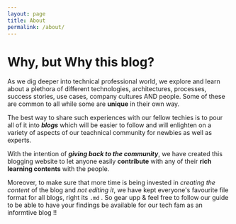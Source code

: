 ```yaml
---
layout: page
title: About
permalink: /about/
---
```

# Why, but Why this blog?

As we dig deeper into technical professional world, we explore and learn about a plethora of different technologies, architectures, processes, success stories, use cases, company cultures AND people. Some of these are common to all while some are **unique** in their own way.

The best way to share such experiences with our fellow techies is to pour all of it into **_blogs_** which will be easier to follow and will enlighten on a variety of aspects of our teachnical community for newbies as well as experts.

With the intention of **_giving back to the community_**, we have created this blogging website to let anyone easily **contribute** with any of their **rich learning contents** with the people. 

Moreover, to make sure that more time is being invested in _creating the content_ of the blog and _not editing it_, we have kept everyone's favourite file format for all blogs, right its `.md` . So gear upp & feel free to follow our guide to be able to have your findings be available for our tech fam as an informtive blog !!

